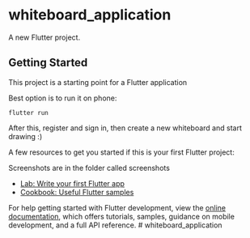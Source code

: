 # whiteboard_application

A new Flutter project.

## Getting Started

This project is a starting point for a Flutter application

Best option is to run it on phone:

`flutter run`

After this, register and sign in, then create a new whiteboard and start drawing :)

A few resources to get you started if this is your first Flutter project:

Screenshots are in the folder called screenshots

- [Lab: Write your first Flutter app](https://docs.flutter.dev/get-started/codelab)
- [Cookbook: Useful Flutter samples](https://docs.flutter.dev/cookbook)

For help getting started with Flutter development, view the
[online documentation](https://docs.flutter.dev/), which offers tutorials,
samples, guidance on mobile development, and a full API reference.
#   w h i t e b o a r d _ a p p l i c a t i o n  
 